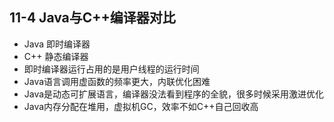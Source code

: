 ## 11-4 Java与C++编译器对比

- Java 即时编译器
- C++ 静态编译器
- 即时编译器运行占用的是用户线程的运行时间
- Java语言调用虚函数的频率更大，内联优化困难
- Java是动态可扩展语言，编译器没法看到程序的全貌，很多时候采用激进优化
- Java内存分配在堆用，虚拟机GC，效率不如C++自己回收高

